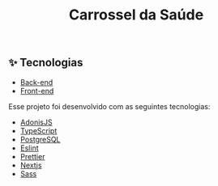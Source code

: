 <h1 align="center">Carrossel da Saúde</h1>

<br>

## ✨ Tecnologias

+ [Back-end](https://github.com/jaovito/canopus-test/tree/main/backend)
+ [Front-end](https://github.com/jaovito/canopus-test/tree/main/web)

Esse projeto foi desenvolvido com as seguintes tecnologias:

- [AdonisJS](https://adonisjs.com)
- [TypeScript](https://www.typescriptlang.org)
- [PostgreSQL](https://www.postgresql.org)
- [Eslint](https://eslint.org)
- [Prettier](https://prettier.io)
- [Nextjs](https://nextjs.org)
- [Sass](https://sass-lang.com)
